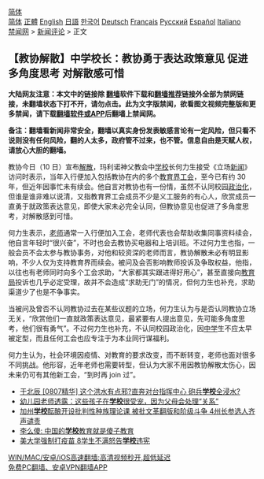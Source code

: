  <!-- 面包屑导航 --> <div class="breadcrumb"><!-- GTranslate: https://gtranslate.io/ -->  <div class="switcher notranslate">  <div class="selected">  <a href="#" onclick="return false;"> 简体</a>  </div>  <div class="option">  <a href="https://www.bannedbook.org" onclick="doGTranslate('zh-CN|zh-CN');jQuery('div.switcher div.selected a').html(jQuery(this).html());return false;" title="简体中文" class="nturl selected"> 简体</a>  <a href="https://www.bannedbook.org/zh-tw/" onclick="doGTranslate('zh-CN|zh-TW');jQuery('div.switcher div.selected a').html(jQuery(this).html());return false;" title="繁體中文" class="nturl"> 正體</a>  <a href="https://www.bannedbook.org/en/" onclick="doGTranslate('zh-CN|en');jQuery('div.switcher div.selected a').html(jQuery(this).html());return false;" title="English" class="nturl"> English</a>  <a href="https://www.bannedbook.org/ja/" onclick="doGTranslate('zh-CN|ja');jQuery('div.switcher div.selected a').html(jQuery(this).html());return false;" title="日本語" class="nturl"> 日語</a>  <a href="https://www.bannedbook.org/ko/" onclick="doGTranslate('zh-CN|ko');jQuery('div.switcher div.selected a').html(jQuery(this).html());return false;" title="한국어" class="nturl"> 한국어</a>  <a href="https://www.bannedbook.org/de/" onclick="doGTranslate('zh-CN|de');jQuery('div.switcher div.selected a').html(jQuery(this).html());return false;" title="Deutsch" class="nturl"> Deutsch</a>  <a href="https://www.bannedbook.org/fr/" onclick="doGTranslate('zh-CN|fr');jQuery('div.switcher div.selected a').html(jQuery(this).html());return false;" title="Français" class="nturl"> Français</a>  <a href="https://www.bannedbook.org/ru/" onclick="doGTranslate('zh-CN|ru');jQuery('div.switcher div.selected a').html(jQuery(this).html());return false;" title="Русский" class="nturl"> Русский</a>  <a href="https://www.bannedbook.org/es/" onclick="doGTranslate('zh-CN|es');jQuery('div.switcher div.selected a').html(jQuery(this).html());return false;" title="Español" class="nturl"> Español</a>  <a href="https://www.bannedbook.org/it/" onclick="doGTranslate('zh-CN|it');jQuery('div.switcher div.selected a').html(jQuery(this).html());return false;" title="Italiano" class="nturl"> Italiano</a>  </div>  </div>      <div class='breadcrumb-sub'><!-- Breadcrumb NavXT 6.3.0 --> <a href="https://www.bannedbook.org/" class="home">禁闻网</a> &gt; <a href="https://www.bannedbook.org/bnews/comments/" class="category">新闻评论</a> &gt; 正文</div></div><h2>【教协解散】中学校长：教协勇于表达政策意见 促进多角度思考 对解散感可惜</h2> <p class="notice"><b>大陆网友注意：本文中的链接除 <a href="https://github.com/bannedbook/fanqiang" >翻墙</a>软件下载和<a href="https://github.com/killgcd/justmysocks/blob/master/README.md">翻墙推荐</a>链接外全部为禁网链接，未翻墙状态下打不开，请勿点击。此为文字版禁闻，欲看图文视频完整版和更多禁闻，请下载<a href="https://github.com/bannedbook/fanqiang">翻墙软件或APP</a>后翻墙上禁闻网。</p><p>备注：翻墙看新闻非常安全，翻墙以真实身份发表敏感言论有一定风险，但只看不说则没有任何风险，翻的人太多，政府管不过来，也不管。信息自由是天赋人权，请放心大胆的翻墙。</b></p>  <div class="entry">  <p>教协今日（10 日）宣布<a href="https://www.bannedbook.org/bnews/tag/%E8%A7%A3%E6%95%A3/" class="st_tag internal_tag" rel="tag" title="标签 解散 下的日志">解散</a>，玛利诺神父教会中<a href="https://www.bannedbook.org/bnews/tag/%e5%ad%a6%e6%a0%a1/" class="st_tag internal_tag" rel="tag" title="标签 学校 下的日志">学校</a>长何力生接受《立场<span class='wp_keywordlink_affiliate'><a href="https://www.bannedbook.org/" title="新闻">新闻</a></span>》访问时表示，当年入行便加入包括教协在内的多个<a href="https://www.bannedbook.org/bnews/tag/%E6%95%99%E8%82%B2%E7%95%8C/" class="st_tag internal_tag" rel="tag" title="标签 教育界 下的日志">教育界</a><a href="https://www.bannedbook.org/bnews/tag/%e5%b7%a5%e4%bc%9a/" class="st_tag internal_tag" rel="tag" title="标签 工会 下的日志">工会</a>，至今已有约 30 年，但近年因事忙未有续会。他自言对教协也有一份情，虽然不认同校园<a href="https://www.bannedbook.org/bnews/tag/%E6%94%BF%E6%B2%BB%E5%8C%96/" class="st_tag internal_tag" rel="tag" title="标签 政治化 下的日志">政治化</a>，但谁是谁非难以说清，又指教育界工会成员不少是义工服务的有心人，欣赏成员一直勇于就政策表达意见，即使大家未必完全认同，但教协意见也促进了多角度思考，对解散感到可惜。</p> <p>何力生表示，<a href="https://www.bannedbook.org/bnews/tag/%e8%80%81%e5%b8%88/" class="st_tag internal_tag" rel="tag" title="标签 老师 下的日志">老师</a>通常一入行便加入工会，老师代表也会帮助收集同事资料续会，他自言年轻时“很兴奋”，不时也会去教协买电器和上培训班。不过何力生也指，一般会员不会太参与教协事务，对他和较资深的老师而言，教协解散未必有明显影响，不少人仅为支持教育界而续会。被问及会否影响教师投诉及争取权益，他指，以往也有老师同时向多个工会求助，“大家都其实跟进得好用心”，甚至直接向<a href="https://www.bannedbook.org/bnews/tag/%E6%95%99%E8%82%B2%E5%B1%80/" class="st_tag internal_tag" rel="tag" title="标签 教育局 下的日志">教育局</a>投诉也几乎必定受理，故并不会造成“求助无门”的情况，但何力生也补充，求助渠道少了也是不争事实。</p>  <p>当被问及曾否不认同教协过去在某些议题的立场，何力生认为与是否认同教协立场无关，“欣赏他们一直就政策表达意见，最紧要有人提出意见，先可能多角度思考，他们很有勇气”。不过何力生也补充，不认同校园政治化，因<a href="https://www.bannedbook.org/bnews/tag/%e4%b8%ad%e5%ad%a6/" class="st_tag internal_tag" rel="tag" title="标签 中学 下的日志">中学</a>生不应太早被定型，而且任何工会也应专注于为本业同行谋福利。</p> <p>何力生认为，社会环境因疫情、对教育的要求改变，而不断转变，老师也面对很多不同挑战。他形容，近年老师也需要转型，但认为大家不用因教协解散太伤心，因未来仍可有其他新工会，“到时再 join 过”。</p>  <ul class='op-related-articles' title='相关阅读'> <li><a href='https://www.bannedbook.org/bnews/bannedvideo/20210810/1603529.html' target='_blank'>于北辰 [0807精华] 这个洪水有点邪?直奔对台指挥中心 砲兵<b>学校</b>全浸水?</a></li> <li><a href='https://www.bannedbook.org/bnews/lifebaike/20210810/1603463.html' target='_blank'>幼儿园老师透露：这些孩子在<b>学校</b>很受宠，因为父母会处理“关系”</a></li> <li><a href='https://www.bannedbook.org/bnews/cnnews/20210810/1603362.html' target='_blank'>加州<b>学校</b>酝酿开设批判性种族理论课 被批文革翻版和阶级斗争 4州长参选人齐声谴责</a></li> <li><a href='https://www.bannedbook.org/bnews/comments/20210809/1602803.html' target='_blank'>李么傻: 中国的<b>学校</b>教育就是傻子教育</a></li> <li><a href='https://www.bannedbook.org/bnews/worldnews/20210808/1602365.html' target='_blank'>美大学强制打疫苗 8学生不满怒告<b>学校</b>违宪</a></li> </ul> <p class="texttj"> <a href="https://github.com/bannedbook/fanqiang/wiki/V2ray%E6%9C%BA%E5%9C%BA" target="_blank">WIN/MAC/安卓/iOS高速翻墙:高清视频秒开,超低延迟</a><br/> <a href="https://github.com/bannedbook/fanqiang/wiki/%E7%A6%81%E9%97%BB%E7%BD%91%E5%AE%89%E5%8D%93%E7%BF%BB%E5%A2%99%E6%96%B0%E9%97%BBAPP" target="_blank">免费PC翻墙、安卓VPN翻墙APP</a></p><p> </p> <a name='sharetosocial'></a>  <div style="margin-bottom:5px;padding-bottom:5px;clear:both"> <div id="archive-pix-1" class="banner-ads"> <!-- AuctionX Display platform tag START --> <div id="26318x728x90x621x_ADSLOT2" clicktrack="%%CLICK_URL_ESC%%"></div> <!-- AuctionX Display platform tag END --> </div> <div id="archive-pix-2" class="banner-ads"> <!-- AuctionX Display platform tag START --> <div id="26315x300x250x621x_ADSLOT2" clicktrack="%%CLICK_URL_ESC%%"></div> <!-- AuctionX Display platform tag END --> </div> </div>  <div id="archive-pix-1" class="banner-ads"> <!-- AuctionX Display platform tag START --> <div id="26318x728x90x621x_ADSLOT3" clicktrack="%%CLICK_URL_ESC%%"></div> <!-- AuctionX Display platform tag END --> </div> </div><!--END ENTRY--> 